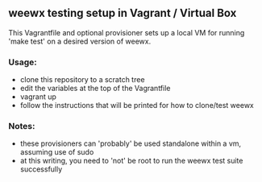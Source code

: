 ## weewx testing setup in Vagrant / Virtual Box

This Vagrantfile and optional provisioner sets up a local VM for running 'make test' on a desired version of weewx.

### Usage:

* clone this repository to a scratch tree
* edit the variables at the top of the Vagrantfile
* vagrant up
* follow the instructions that will be printed for how to clone/test weewx


### Notes:

* these provisioners can 'probably' be used standalone within a vm, assuming use of sudo
* at this writing, you need to 'not' be root to run the weewx test suite successfully


